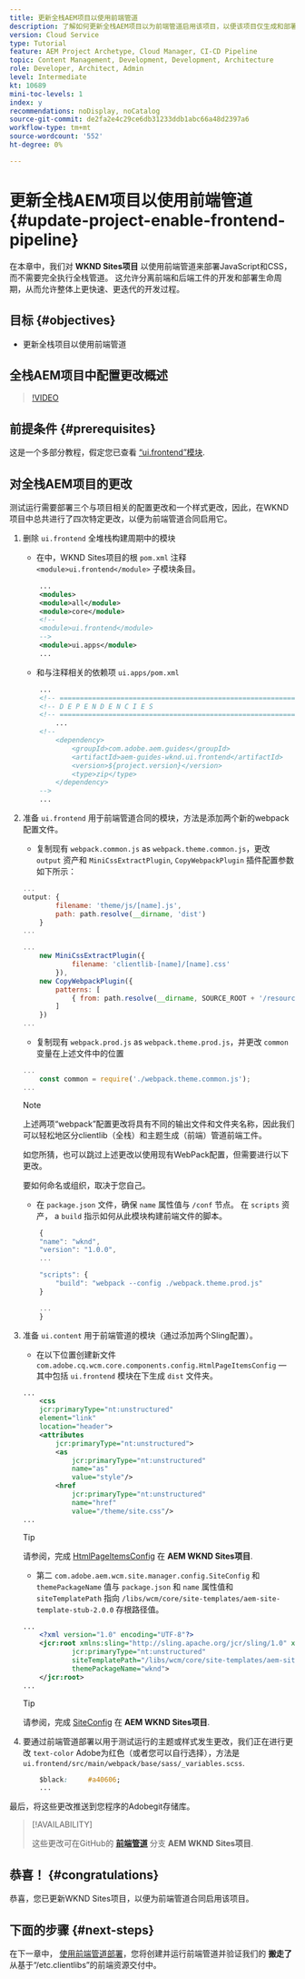 ```yaml
---
title: 更新全栈AEM项目以使用前端管道
description: 了解如何更新全栈AEM项目以为前端管道启用该项目，以便该项目仅生成和部署前端工件。
version: Cloud Service
type: Tutorial
feature: AEM Project Archetype, Cloud Manager, CI-CD Pipeline
topic: Content Management, Development, Development, Architecture
role: Developer, Architect, Admin
level: Intermediate
kt: 10689
mini-toc-levels: 1
index: y
recommendations: noDisplay, noCatalog
source-git-commit: de2fa2e4c29ce6db31233ddb1abc66a48d2397a6
workflow-type: tm+mt
source-wordcount: '552'
ht-degree: 0%

---
```



# 更新全栈AEM项目以使用前端管道 {#update-project-enable-frontend-pipeline}

在本章中，我们对 __WKND Sites项目__ 以使用前端管道来部署JavaScript和CSS，而不需要完全执行全栈管道。 这允许分离前端和后端工件的开发和部署生命周期，从而允许整体上更快速、更迭代的开发过程。

## 目标 {#objectives}

* 更新全栈项目以使用前端管道

## 全栈AEM项目中配置更改概述

>[!VIDEO](https://video.tv.adobe.com/v/3409419/)

## 前提条件 {#prerequisites}

这是一个多部分教程，假定您已查看 [“ui.frontend”模块](./review-uifrontend-module.md).


## 对全栈AEM项目的更改

测试运行需要部署三个与项目相关的配置更改和一个样式更改，因此，在WKND项目中总共进行了四次特定更改，以便为前端管道合同启用它。

1. 删除 `ui.frontend` 全堆栈构建周期中的模块

   * 在中，WKND Sites项目的根 `pom.xml` 注释 `<module>ui.frontend</module>` 子模块条目。

   ```xml
       ...
       <modules>
       <module>all</module>
       <module>core</module>
       <!--
       <module>ui.frontend</module>
       -->                
       <module>ui.apps</module>
       ...
   ```

   * 和与注释相关的依赖项 `ui.apps/pom.xml`

   ```xml
       ...
       <!-- ====================================================================== -->
       <!-- D E P E N D E N C I E S                                                -->
       <!-- ====================================================================== -->
           ...
       <!--
           <dependency>
               <groupId>com.adobe.aem.guides</groupId>
               <artifactId>aem-guides-wknd.ui.frontend</artifactId>
               <version>${project.version}</version>
               <type>zip</type>
           </dependency>
       -->    
       ...
   ```

1. 准备 `ui.frontend` 用于前端管道合同的模块，方法是添加两个新的webpack配置文件。

   * 复制现有 `webpack.common.js` as `webpack.theme.common.js`，更改 `output` 资产和 `MiniCssExtractPlugin`, `CopyWebpackPlugin` 插件配置参数如下所示：

   ```javascript
   ...
   output: {
           filename: 'theme/js/[name].js', 
           path: path.resolve(__dirname, 'dist')
       }
   ...
   
   ...
       new MiniCssExtractPlugin({
               filename: 'clientlib-[name]/[name].css'
           }),
       new CopyWebpackPlugin({
           patterns: [
               { from: path.resolve(__dirname, SOURCE_ROOT + '/resources'), to: './clientlib-site' }
           ]
       })
   ...
   ```

   * 复制现有 `webpack.prod.js` as `webpack.theme.prod.js`，并更改 `common` 变量在上述文件中的位置

   ```javascript
   ...
       const common = require('./webpack.theme.common.js');
   ...
   ```

   >[!NOTE]
   >
   >上述两项“webpack”配置更改将具有不同的输出文件和文件夹名称，因此我们可以轻松地区分clientlib（全栈）和主题生成（前端）管道前端工件。
   >
   >如您所猜，也可以跳过上述更改以使用现有WebPack配置，但需要进行以下更改。
   >
   >要如何命名或组织，取决于您自己。


   * 在 `package.json` 文件，确保  `name` 属性值与 `/conf` 节点。 在 `scripts` 资产， a `build` 指示如何从此模块构建前端文件的脚本。

   ```javascript
       {
       "name": "wknd",
       "version": "1.0.0",
       ...
   
       "scripts": {
           "build": "webpack --config ./webpack.theme.prod.js"
       }
   
       ...
       }
   ```

1. 准备 `ui.content` 用于前端管道的模块（通过添加两个Sling配置）。

   * 在以下位置创建新文件 `com.adobe.cq.wcm.core.components.config.HtmlPageItemsConfig`  — 其中包括 `ui.frontend` 模块在下生成 `dist` 文件夹。

   ```xml
   ...
       <css
       jcr:primaryType="nt:unstructured"
       element="link"
       location="header">
       <attributes
           jcr:primaryType="nt:unstructured">
           <as
               jcr:primaryType="nt:unstructured"
               name="as"
               value="style"/>
           <href
               jcr:primaryType="nt:unstructured"
               name="href"
               value="/theme/site.css"/>
   ...
   ```

   >[!TIP]
   >
   >    请参阅，完成 [HtmlPageItemsConfig](https://github.com/adobe/aem-guides-wknd/blob/feature/frontend-pipeline/ui.content/src/main/content/jcr_root/conf/wknd/_sling_configs/com.adobe.cq.wcm.core.components.config.HtmlPageItemsConfig/.content.xml) 在 __AEM WKND Sites项目__.


   * 第二 `com.adobe.aem.wcm.site.manager.config.SiteConfig` 和 `themePackageName` 值与 `package.json` 和 `name` 属性值和 `siteTemplatePath` 指向 `/libs/wcm/core/site-templates/aem-site-template-stub-2.0.0` 存根路径值。

   ```xml
   ...
       <?xml version="1.0" encoding="UTF-8"?>
       <jcr:root xmlns:sling="http://sling.apache.org/jcr/sling/1.0" xmlns:jcr="http://www.jcp.org/jcr/1.0" xmlns:nt="http://www.jcp.org/jcr/nt/1.0"
               jcr:primaryType="nt:unstructured"
               siteTemplatePath="/libs/wcm/core/site-templates/aem-site-template-stub-2.0.0"
               themePackageName="wknd">
       </jcr:root>
   ...
   ```

   >[!TIP]
   >
   >    请参阅，完成 [SiteConfig](https://github.com/adobe/aem-guides-wknd/blob/feature/frontend-pipeline/ui.content/src/main/content/jcr_root/conf/wknd/_sling_configs/com.adobe.aem.wcm.site.manager.config.SiteConfig/.content.xml) 在 __AEM WKND Sites项目__.

1. 要通过前端管道部署以用于测试运行的主题或样式发生更改，我们正在进行更改 `text-color` Adobe为红色（或者您可以自行选择），方法是 `ui.frontend/src/main/webpack/base/sass/_variables.scss`.

   ```css
       $black:     #a40606;
       ...
   ```

最后，将这些更改推送到您程序的Adobegit存储库。


>[!AVAILABILITY]
>
> 这些更改可在GitHub的 [__前端管道__](https://github.com/adobe/aem-guides-wknd/tree/feature/frontend-pipeline) 分支 __AEM WKND Sites项目__.


## 恭喜！ {#congratulations}

恭喜，您已更新WKND Sites项目，以便为前端管道合同启用该项目。

## 下面的步骤 {#next-steps}

在下一章中， [使用前端管道部署](create-frontend-pipeline.md)，您将创建并运行前端管道并验证我们的 __搬走了__ 从基于“/etc.clientlibs”的前端资源交付中。
